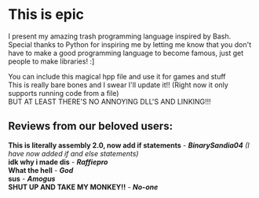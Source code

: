 # This is epic
I present my amazing trash programming language inspired by Bash.
Special thanks to Python for inspiring me by letting me know that you don't have to make a good programming language to become famous,
just get people to make libraries! :]

You can include this magical hpp file and use it for games and stuff  
This is really bare bones and I swear I'll update it!! (Right now it only supports running code from a file)  
BUT AT LEAST THERE'S NO ANNOYING DLL'S AND LINKING!!!
  
## Reviews from our beloved users:  
**This is literally assembly 2.0, now add if statements** - ***BinarySandia04*** *(I have now added if and else statements)*  
**idk why i made dis** - ***Raffiepro***  
**What the hell** - ***God***  
**sus** - ***Amogus***  
**SHUT UP AND TAKE MY MONKEY!!** - ***No-one***
